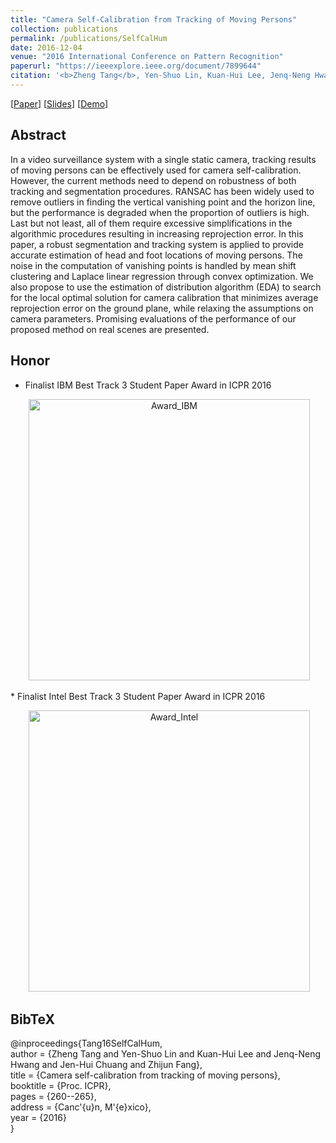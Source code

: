 ```yaml
---
title: "Camera Self-Calibration from Tracking of Moving Persons"
collection: publications
permalink: /publications/SelfCalHum
date: 2016-12-04
venue: "2016 International Conference on Pattern Recognition"
paperurl: "https://ieeexplore.ieee.org/document/7899644"
citation: '<b>Zheng Tang</b>, Yen-Shuo Lin, Kuan-Hui Lee, Jenq-Neng Hwang, Jen-Hui Chuang and Zhijun Fang. "Camera Self-Calibration from Tracking of Moving Persons". <i>Proceedings of 2016 International Conference on Pattern Recognition (ICPR 2016)</i>. pp. 260-265. 2016.'
---
```


[<a href="https://ieeexplore.ieee.org/document/7899644">Paper</a>]
[<a href="http://zhengthomastang.github.io/files/SelfCalHum_slides.pdf">Slides</a>]
[<a href="https://youtu.be/Lqe8AgCxiRg">Demo</a>]

## Abstract
In a video surveillance system with a single static camera, tracking results of moving persons can be effectively used for camera self-calibration. However, the current methods need to depend on robustness of both tracking and segmentation procedures. RANSAC has been widely used to remove outliers in finding the vertical vanishing point and the horizon line, but the performance is degraded when the proportion of outliers is high. Last but not least, all of them require excessive simplifications in the algorithmic procedures resulting in increasing reprojection error. In this paper, a robust segmentation and tracking system is applied to provide accurate estimation of head and foot locations of moving persons. The noise in the computation of vanishing points is handled by mean shift clustering and Laplace linear regression through convex optimization. We also propose to use the estimation of distribution algorithm (EDA) to search for the local optimal solution for camera calibration that minimizes average reprojection error on the ground plane, while relaxing the assumptions on camera parameters. Promising evaluations of the performance of our proposed method on real scenes are presented.

## Honor
* Finalist IBM Best Track 3 Student Paper Award in ICPR 2016
<p align="center">
  <img src="http://zhengthomastang.github.io/images/SelfCalHum_award1.jpg?raw=true" alt="Award_IBM" style="width: 450px;"/> 
</p>
* Finalist Intel Best Track 3 Student Paper Award in ICPR 2016
<p align="center">
  <img src="http://zhengthomastang.github.io/images/SelfCalHum_award2.jpg?raw=true" alt="Award_Intel" style="width: 450px;"/> 
</p>

## BibTeX
@inproceedings{Tang16SelfCalHum,  
author = {Zheng Tang and Yen-Shuo Lin and Kuan-Hui Lee and Jenq-Neng Hwang and Jen-Hui Chuang and Zhijun Fang},  
title = {Camera self-calibration from tracking of moving persons},  
booktitle = {Proc. ICPR},  
pages = {260--265},  
address = {Canc\'{u}n, M\'{e}xico},  
year = {2016}  
}
